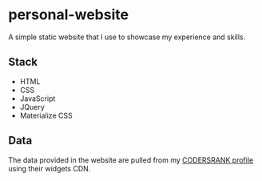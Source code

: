 # personal-website

A simple static website that I use to showcase my experience and skills.

## Stack
- HTML
- CSS
- JavaScript
- JQuery
- Materialize CSS

## Data
The data provided in the website are pulled from my [CODERSRANK profile](https://profile.codersrank.io/user/kleanthismits) using their widgets CDN.

